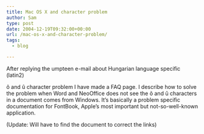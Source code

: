 ```yaml
---
title: Mac OS X and character problem
author: Sam
type: post
date: 2004-12-19T09:32:00+00:00
url: /mac-os-x-and-character-problem/
tags:
  - blog

---
```

After replying the umpteen e-mail about Hungarian language specific (latin2)
  
õ and û character problem I have made a FAQ page. I describe how to solve the problem when Word and NeoOffice does not see the õ and û characters in a document comes from Windows. It&#8217;s basically a problem specific documentation for FontBook, Apple&#8217;s most important but not-so-well-known application.

(Update: Will have to find the document to correct the links)

